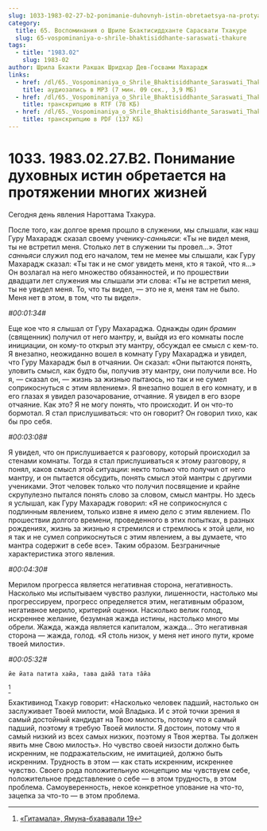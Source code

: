 ```yaml
---
slug: 1033-1983-02-27-b2-ponimanie-duhovnyh-istin-obretaetsya-na-protyazhenii-mnogih-zhiznej
category:
  title: 65. Воспоминания о Шриле Бхактисиддханте Сарасвати Тхакуре
  slug: 65-vospominaniya-o-shrile-bhaktisiddhante-saraswati-thakure
tags:
  - title: "1983.02"
    slug: 1983-02
author: Шрила Бхакти Ракшак Шридхар Дев-Госвами Махарадж
links:
  - href: /dl/65._Vospominaniya_o_Shrile_Bhaktisiddhante_Saraswati_Thakure/1033_1983.02.27.B2_SridharMj_Ponimaniye_duhovnyh_istin_obretayetsya_na_protyazhenii_mnogih_jizney.mp3
    title: аудиозапись в MP3 (7 мин. 09 сек., 3,9 МБ)
  - href: /dl/65._Vospominaniya_o_Shrile_Bhaktisiddhante_Saraswati_Thakure/1033_1983.02.27.B2_SridharMj_Ponimaniye_duhovnyh_istin_obretayetsya_na_protyazhenii_mnogih_jizney.rtf
    title: транскрипцию в RTF (78 КБ)
  - href: /dl/65._Vospominaniya_o_Shrile_Bhaktisiddhante_Saraswati_Thakure/1033_1983.02.27.B2_SridharMj_Ponimaniye_duhovnyh_istin_obretayetsya_na_protyazhenii_mnogih_jizney.pdf
    title: транскрипцию в PDF (137 КБ)
---
```


# 1033. 1983.02.27.B2. Понимание духовных истин обретается на протяжении многих жизней

Сегодня день явления Нароттама Тхакура.

После того, как долгое время прошло в служении, мы слышали, как наш Гуру Махарадж сказал своему ученику-*санньяси*: «Ты не видел меня, ты не встретил меня. Столько лет в служении ты провел…». Этот *санньяси* служил под его началом, тем не менее мы слышали, как Гуру Махарадж сказал: «Ты так и не смог увидеть меня, кто я такой, что я…» Он возлагал на него множество обязанностей, и по прошествии двадцати лет служения мы слышали эти слова: «Ты не встретил меня, ты не увидел меня. То, что ты видел, — это не я, меня там не было. Меня нет в этом, в том, что ты видел».

*#00:01:34#*

Еще кое что я слышал от Гуру Махараджа. Однажды один *брамин* (священник) получил от него мантру, и, выйдя из его комнаты после инициации, он кому-то открыл эту мантру, обсуждал ее смысл с кем-то. Я внезапно, неожиданно вошел в комнату Гуру Махараджа и увидел, что Гуру Махарадж был в отчаянии. Он сказал: «Они пытаются понять, уловить смысл, как будто бы, получив эту мантру, они получили все. Но я, — сказал он, — жизнь за жизнью пытаюсь, но так и не сумел соприкоснуться с этим явлением». Я внезапно вошел в его комнату, и в его глазах я увидел разочарование, отчаяние. Я увидел в его взоре отчаяние. Как это? Я не могу понять, что происходит. И он что-то бормотал. Я стал прислушиваться: что он говорит? Он говорил тихо, как бы про себя.

*#00:03:08#*

Я увидел, что он прислушивается к разговору, который происходил за стенами комнаты. Тогда я стал прислушиваться к этому разговору, я понял, каков смысл этой ситуации: некто только что получил от него мантру, и он пытается обсудить, понять смысл этой мантры с другими учениками. Этот человек только что получил посвящение и крайне скрупулезно пытался понять слово за словом, смысл мантры. Но здесь я услышал, как Гуру Махарадж говорил: «Я не соприкоснулся с подлинным явлением, только извне я имею дело с этим явлением. По прошествии долгого времени, проведенного в этих попытках, в разных рождениях, жизнь за жизнью я стремился и стремлюсь к этой цели, но я так и не сумел соприкоснуться с этим явлением, а вы думаете, что мантра содержит в себе все». Таким образом. Безграничные характеристика этого явления.

*#00:04:30#*

Мерилом прогресса является негативная сторона, негативность. Насколько мы испытываем чувство разлуки, лишенности, настолько мы прогрессируем, прогресс определяется этим, негативным образом, негативное мерило, критерий оценки. Насколько велик голод, искреннее желание, безумная жажда истины, настолько много мы обрели. Жажда, жажда является капиталом, жажда… Это негативная сторона — жажда, голод. «Я столь низок, у меня нет иного пути, кроме твоей милости».

*#00:05:32#*

    йе йата патита хайа, тава дайа̄ тата та̄йа
[^_ftn1]

Бхактивинод Тхакур говорит: «Насколько человек падший, настолько он заслуживает Твоей милости, мой Владыка. И с этой точки зрения я самый достойный кандидат на Твою милость, потому что я самый падший, поэтому я требую Твоей милости. Я достоин, потому что я самый низкий из всех самых низких, поэтому я Твоя жертва. Ты должен явить мне Свою милость». Но чувство своей низости должно быть искренним, не подражательским, не имитацией, должно быть искренним. Трудность в этом — как стать искренним, искреннее чувство. Своего рода положительную концепцию мы чувствуем себе, положительное представление о себе — в этом трудность, в этом проблема. Самоуверенность, некое конкретное упование на что-то, зацепка за что-то — в этом проблема.



[^_ftn1]: [«Гитамала», Ямуна-бхававали 19](../notes/gitamala-yamuna-bhavavali/gitamala-yamuna-bhavavali-19.md)
